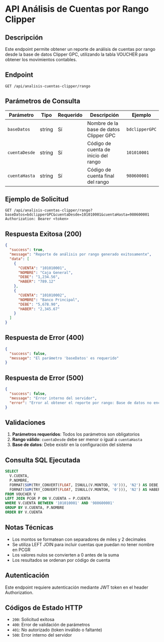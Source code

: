 # API Análisis de Cuentas por Rango Clipper

## Descripción

Este endpoint permite obtener un reporte de análisis de cuentas por rango desde la base de datos Clipper GPC, utilizando la tabla VOUCHER para obtener los movimientos contables.

## Endpoint

```
GET /api/analisis-cuentas-clipper/rango
```

## Parámetros de Consulta

| Parámetro     | Tipo   | Requerido | Descripción                            | Ejemplo        |
| ------------- | ------ | --------- | -------------------------------------- | -------------- |
| `baseDatos`   | string | Sí        | Nombre de la base de datos Clipper GPC | `bdclipperGPC` |
| `cuentaDesde` | string | Sí        | Código de cuenta de inicio del rango   | `101010001`    |
| `cuentaHasta` | string | Sí        | Código de cuenta final del rango       | `980600001`    |

## Ejemplo de Solicitud

```http
GET /api/analisis-cuentas-clipper/rango?baseDatos=bdclipperGPC&cuentaDesde=101010001&cuentaHasta=980600001
Authorization: Bearer <token>
```

## Respuesta Exitosa (200)

```json
{
  "success": true,
  "message": "Reporte de análisis por rango generado exitosamente",
  "data": [
    {
      "CUENTA": "101010001",
      "NOMBRE": "Caja General",
      "DEBE": "1,234.56",
      "HABER": "789.12"
    },
    {
      "CUENTA": "101010002",
      "NOMBRE": "Banco Principal",
      "DEBE": "5,678.90",
      "HABER": "2,345.67"
    }
  ]
}
```

## Respuesta de Error (400)

```json
{
  "success": false,
  "message": "El parámetro 'baseDatos' es requerido"
}
```

## Respuesta de Error (500)

```json
{
  "success": false,
  "message": "Error interno del servidor",
  "error": "Error al obtener el reporte por rango: Base de datos no encontrada"
}
```

## Validaciones

1. **Parámetros requeridos**: Todos los parámetros son obligatorios
2. **Rango válido**: `cuentaDesde` debe ser menor o igual a `cuentaHasta`
3. **Base de datos**: Debe existir en la configuración del sistema

## Consulta SQL Ejecutada

```sql
SELECT
  V.CUENTA,
  P.NOMBRE,
  FORMAT(SUM(TRY_CONVERT(FLOAT, ISNULL(V.MONTOD, '0'))), 'N2') AS DEBE,
  FORMAT(SUM(TRY_CONVERT(FLOAT, ISNULL(V.MONTOH, '0'))), 'N2') AS HABER
FROM VOUCHER V
LEFT JOIN PCGR P ON V.CUENTA = P.CUENTA
WHERE V.CUENTA BETWEEN '101010001' AND '980600001'
GROUP BY V.CUENTA, P.NOMBRE
ORDER BY V.CUENTA
```

## Notas Técnicas

- Los montos se formatean con separadores de miles y 2 decimales
- Se utiliza LEFT JOIN para incluir cuentas que puedan no tener nombre en PCGR
- Los valores nulos se convierten a 0 antes de la suma
- Los resultados se ordenan por código de cuenta

## Autenticación

Este endpoint requiere autenticación mediante JWT token en el header Authorization.

## Códigos de Estado HTTP

- `200`: Solicitud exitosa
- `400`: Error de validación de parámetros
- `401`: No autorizado (token inválido o faltante)
- `500`: Error interno del servidor
